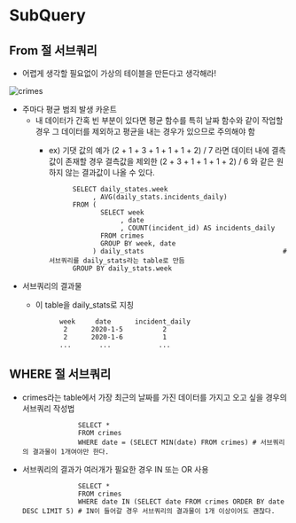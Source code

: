 # SubQuery


## From 절 서브쿼리
- 어렵게 생각할 필요없이 가상의 테이블을 만든다고 생각해라!

![crimes](https://user-images.githubusercontent.com/76901290/124478015-b17ae980-dddf-11eb-932c-d31eb8595eba.PNG)

- 주마다 평균 범죄 발생 카운트
    - 내 데이터가 간혹 빈 부분이 있다면 평균 함수를 특히 날짜 함수와 같이 작업할 경우 그 데이터를 제외하고 평균을 내는 경우가 있으므로 주의해야 함
        - ex) 기댓 값의 예가 (2 + 1 + 3 + 1 + 1 + 1 + 2) / 7 라면 데이터 내에 결측값이 존재할 경우 결측값을 제외한
          (2 + 3 + 1 + 1 + 1 + 2) / 6 와 같은 원하지 않는 결과값이 나올 수 있다.
            
            
                    SELECT daily_states.week
                         , AVG(daily_stats.incidents_daily)
                    FROM (
                           SELECT week
                                , date
                                , COUNT(incident_id) AS incidents_daily
                           FROM crimes
                           GROUP BY week, date
                         ) daily_stats                                   # 서브쿼리를 daily_stats라는 table로 만듬
                    GROUP BY daily_stats.week

- 서브쿼리의 결과물
    - 이 table을 daily_stats로 지칭



                week     date      incident_daily
                 2      2020-1-5          2
                 2      2020-1-6          1
                ...       ...            ...


## WHERE 절 서브쿼리
- crimes라는 table에서 가장 최근의 날짜를 가진 데이터를 가지고 오고 싶을 경우의 서브쿼리 작성법

        
        
                    SELECT *
                    FROM crimes
                    WHERE date = (SELECT MIN(date) FROM crimes) # 서브쿼리의 결과물이 1개여야만 한다.


- 서브쿼리의 결과가 여러개가 필요한 경우 IN 또는 OR 사용



                    SELECT *
                    FROM crimes
                    WHERE date IN (SELECT date FROM crimes ORDER BY date DESC LIMIT 5) # IN이 들어갈 경우 서브쿼리의 결과물이 1개 이상이어도 괜찮다.




